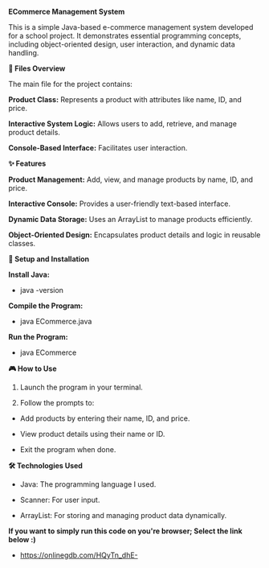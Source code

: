 **ECommerce Management System**



This is a simple Java-based e-commerce management system developed for a school project. It demonstrates essential programming concepts, including object-oriented design, user interaction, and dynamic data handling.

**📁 Files Overview**

The main file for the project contains:

**Product Class:** Represents a product with attributes like name, ID, and price.

**Interactive System Logic:** Allows users to add, retrieve, and manage product details.

**Console-Based Interface:** Facilitates user interaction.

**✨ Features**

**Product Management:** Add, view, and manage products by name, ID, and price.

**Interactive Console:** Provides a user-friendly text-based interface.

**Dynamic Data Storage:** Uses an ArrayList to manage products efficiently.

**Object-Oriented Design:** Encapsulates product details and logic in reusable classes.

**🔧 Setup and Installation**

**Install Java:**

 - java -version

**Compile the Program:**

 - java ECommerce.java

**Run the Program:**

- java ECommerce

**🎮 How to Use**

1. Launch the program in your terminal.
  
2. Follow the prompts to:

- Add products by entering their name, ID, and price.

- View product details using their name or ID.

- Exit the program when done.

**🛠️ Technologies Used**

- Java: The programming language I used.

- Scanner: For user input.

- ArrayList: For storing and managing product data dynamically.
  

**If you want to simply run this code on you're browser; Select the link below :)**

- https://onlinegdb.com/HQyTn_dhE-
